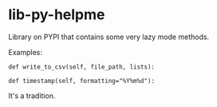 # lib-py-helpme
Library on PYPI that contains some very lazy mode methods.

Examples:
```
def write_to_csv(self, file_path, lists):

def timestamp(self, formatting="%Y%m%d"):
```

It's a tradition. 
